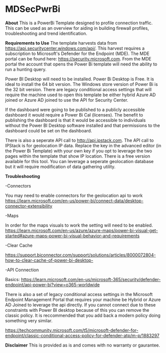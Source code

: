 # MDSecPwrBi
**About**
This is a PowerBi Template designed to profile connection traffic. This can be used as an overview for aiding in building firewall profiles, troubleshooting and trend identification. 

**Requirements to Use**
The template harvests data from https://api.securitycenter.windows.com/api/. This harvest requires a subscription to Microsoft's Defender for the Endpoint (MDE). The MDE portal can be found here: https://security.microsoft.com. From the MDE portal the account that opens the Power Bi template will need the ability to run a hunting query. 

Power BI Desktop will need to be installed. Power Bi Desktop is Free. It is ideal to install the 64 bit version. The Windows store version of Power Bi is the 32 bit version. There are legacy conditional access settings that will require the machine used to open this template be either hybrid Azure AD joined or Azure AD joined to use the API for Security Center.

If the dashboard were going to be published to a publicly accessible dashboard it would require a Power Bi Cal (licenses). The benefit to publishing the dashboard is that it would be accessible to individuals without the Power BI Desktop software installed and that permissions to the dashboard could be set on the dashboard. 

There is also a seperate API call to http://api.ipstack.com. The API call to IPStack is for geolocation IP data.  Replace the key in the advanced editor (in the Power Bi Template) with your own key if you opt to leverage the two pages within the template that show IP location. There is a free version available for this tool. You can leverage a seperate geolocation database but it will require modification of data gathering utility.


**Troubleshooting**

-Connectors

You may need to enable connectors for the geolocation api to work
https://learn.microsoft.com/en-us/power-bi/connect-data/desktop-connector-extensibility

-Maps

In order for the maps visuals to work the setting will need to be enabled. 
https://learn.microsoft.com/en-us/azure/azure-maps/power-bi-visual-get-started#azure-maps-power-bi-visual-behavior-and-requirements 

-Clear Cache

https://support.biconnector.com/support/solutions/articles/8000072804-how-to-clear-cache-of-power-bi-desktop-

-API Connection 

Basics:
https://learn.microsoft.com/en-us/microsoft-365/security/defender-endpoint/api-power-bi?view=o365-worldwide

There is also a set of legacy conditional access settings in the Microsoft Endpoint Management Portal that requires your machine be Hybrid or Azure AD Joined to leverage the api directly. If you cannot connect due to these constraints with Power BI desktop because of this you can remove the classic policy. It is reccommended that you add back a modern policy doing something very similar.  

https://techcommunity.microsoft.com/t5/microsoft-defender-for-endpoint/classic-conditional-access-policy-for-defender-atp/m-p/1883297


**Disclaimer**
This is provided as is and comes with no warranty or gaurantee. 
